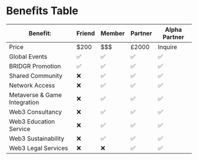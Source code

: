 # Benefits Table

| Benefit:                     | Friend  | Member | Partner | Alpha Partner |
| ---------------------------- | ------- | ------ | ------- | ------------- |
| Price                        | $200    | \$$$   | £2000   | Inquire       |
| Global Events                | ✅       | ✅      | ✅       | ✅             |
| BRIDGR Promotion             | ✅       | ✅      | ✅       | ✅             |
| Shared Community             | ❌       | ✅      | ✅       | ✅             |
| Network Access               | ❌       | ✅      | ✅       | ✅             |
| Metaverse & Game Integration | ❌       | ✅      | ✅       | ✅             |
| Web3 Consultancy             | ❌       | ✅      | ✅       | ✅             |
| Web3 Education Service       | ❌       | ✅      | ✅       | ✅             |
| Web3 Sustainability          | ❌       | ✅      | ✅       | ✅             |
| Web3 Legal Services          | ❌       | ❌      | ✅       | ✅             |
